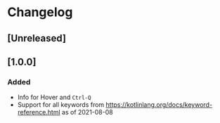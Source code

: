 # Changelog

## [Unreleased]
## [1.0.0]
### Added
- Info for Hover and <code>Ctrl-Q</code>
- Support for all keywords from https://kotlinlang.org/docs/keyword-reference.html as of 2021-08-08

